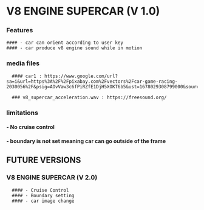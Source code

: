 # V8 ENGINE SUPERCAR (V 1.0)



### Features
  
    #### - car can orient according to user key
    #### - car produce v8 engine sound while in motion

### media files
      #### car1 : https://www.google.com/url?sa=i&url=https%3A%2F%2Fpixabay.com%2Fvectors%2Fcar-game-racing-2030056%2F&psig=AOvVaw3c6fPiRZfE1DjH5XOKT6b5&ust=1678029308799000&source=images&cd=vfe&ved=0CBAQjRxqFwoTCOjZ1bzIwv0CFQAAAAAdAAAAABAI
      
      ### v8_supercar_acceleration.wav : https://freesound.org/

### limitations
   
   #### - No cruise control
   #### - boundary is not set meaning car can go outside of the frame

## FUTURE VERSIONS
  
  ### V8 ENGINE SUPERCAR (V 2.0)
      
      #### - Cruise Control
      #### - Boundary setting
      #### - car image change
  
